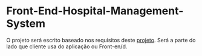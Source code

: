 # Front-End-Hospital-Management-System

O projeto será escrito baseado nos requisitos deste [projeto](https://www.lovelycoding.org/hospital-management-system-project-for-final-year/). Será a parte do lado que cliente usa do aplicação ou Front-en/d.
